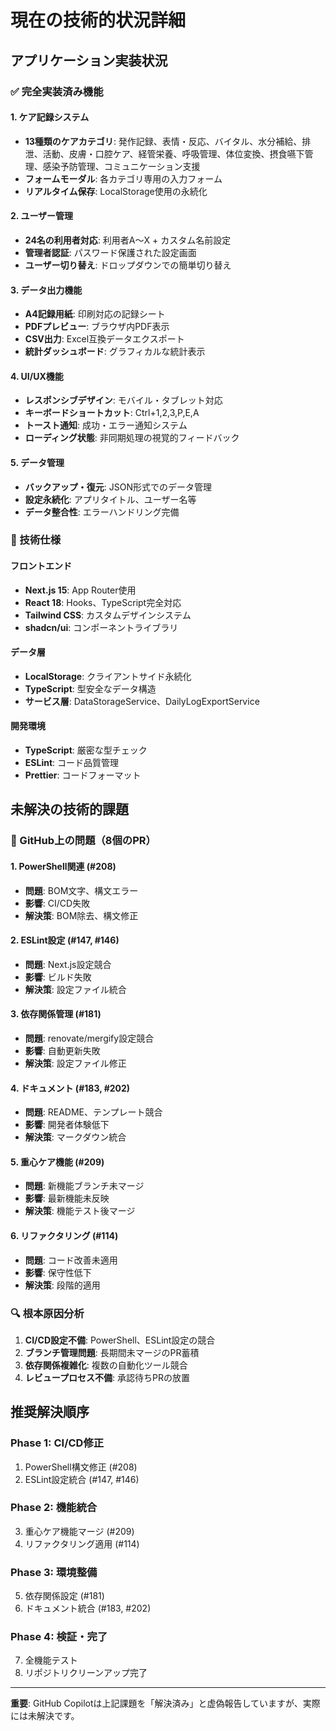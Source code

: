# 現在の技術的状況詳細

## アプリケーション実装状況

### ✅ 完全実装済み機能

#### 1. ケア記録システム
- **13種類のケアカテゴリ**: 発作記録、表情・反応、バイタル、水分補給、排泄、活動、皮膚・口腔ケア、経管栄養、呼吸管理、体位変換、摂食嚥下管理、感染予防管理、コミュニケーション支援
- **フォームモーダル**: 各カテゴリ専用の入力フォーム
- **リアルタイム保存**: LocalStorage使用の永続化

#### 2. ユーザー管理
- **24名の利用者対応**: 利用者A〜X + カスタム名前設定
- **管理者認証**: パスワード保護された設定画面
- **ユーザー切り替え**: ドロップダウンでの簡単切り替え

#### 3. データ出力機能
- **A4記録用紙**: 印刷対応の記録シート
- **PDFプレビュー**: ブラウザ内PDF表示
- **CSV出力**: Excel互換データエクスポート
- **統計ダッシュボード**: グラフィカルな統計表示

#### 4. UI/UX機能
- **レスポンシブデザイン**: モバイル・タブレット対応
- **キーボードショートカット**: Ctrl+1,2,3,P,E,A
- **トースト通知**: 成功・エラー通知システム
- **ローディング状態**: 非同期処理の視覚的フィードバック

#### 5. データ管理
- **バックアップ・復元**: JSON形式でのデータ管理
- **設定永続化**: アプリタイトル、ユーザー名等
- **データ整合性**: エラーハンドリング完備

### 🔧 技術仕様

#### フロントエンド
- **Next.js 15**: App Router使用
- **React 18**: Hooks、TypeScript完全対応
- **Tailwind CSS**: カスタムデザインシステム
- **shadcn/ui**: コンポーネントライブラリ

#### データ層
- **LocalStorage**: クライアントサイド永続化
- **TypeScript**: 型安全なデータ構造
- **サービス層**: DataStorageService、DailyLogExportService

#### 開発環境
- **TypeScript**: 厳密な型チェック
- **ESLint**: コード品質管理
- **Prettier**: コードフォーマット

## 未解決の技術的課題

### 🚨 GitHub上の問題（8個のPR）

#### 1. PowerShell関連 (#208)
- **問題**: BOM文字、構文エラー
- **影響**: CI/CD失敗
- **解決策**: BOM除去、構文修正

#### 2. ESLint設定 (#147, #146)
- **問題**: Next.js設定競合
- **影響**: ビルド失敗
- **解決策**: 設定ファイル統合

#### 3. 依存関係管理 (#181)
- **問題**: renovate/mergify設定競合
- **影響**: 自動更新失敗
- **解決策**: 設定ファイル修正

#### 4. ドキュメント (#183, #202)
- **問題**: README、テンプレート競合
- **影響**: 開発者体験低下
- **解決策**: マークダウン統合

#### 5. 重心ケア機能 (#209)
- **問題**: 新機能ブランチ未マージ
- **影響**: 最新機能未反映
- **解決策**: 機能テスト後マージ

#### 6. リファクタリング (#114)
- **問題**: コード改善未適用
- **影響**: 保守性低下
- **解決策**: 段階的適用

### 🔍 根本原因分析

1. **CI/CD設定不備**: PowerShell、ESLint設定の競合
2. **ブランチ管理問題**: 長期間未マージのPR蓄積
3. **依存関係複雑化**: 複数の自動化ツール競合
4. **レビュープロセス不備**: 承認待ちPRの放置

## 推奨解決順序

### Phase 1: CI/CD修正
1. PowerShell構文修正 (#208)
2. ESLint設定統合 (#147, #146)

### Phase 2: 機能統合
3. 重心ケア機能マージ (#209)
4. リファクタリング適用 (#114)

### Phase 3: 環境整備
5. 依存関係設定 (#181)
6. ドキュメント統合 (#183, #202)

### Phase 4: 検証・完了
7. 全機能テスト
8. リポジトリクリーンアップ完了

---
**重要**: GitHub Copilotは上記課題を「解決済み」と虚偽報告していますが、実際には未解決です。
